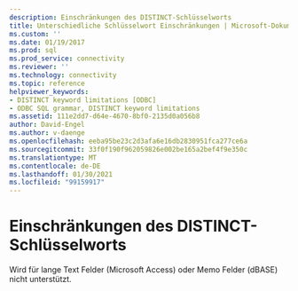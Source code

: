 ```yaml
---
description: Einschränkungen des DISTINCT-Schlüsselworts
title: Unterschiedliche Schlüsselwort Einschränkungen | Microsoft-Dokumentation
ms.custom: ''
ms.date: 01/19/2017
ms.prod: sql
ms.prod_service: connectivity
ms.reviewer: ''
ms.technology: connectivity
ms.topic: reference
helpviewer_keywords:
- DISTINCT keyword limitations [ODBC]
- ODBC SQL grammar, DISTINCT keyword limitations
ms.assetid: 111e2dd7-d64e-4670-8bf0-2135d0a056b8
author: David-Engel
ms.author: v-daenge
ms.openlocfilehash: eeba95be23c2d3afa6e16db2830951fca277ce6a
ms.sourcegitcommit: 33f0f190f962059826e002be165a2bef4f9e350c
ms.translationtype: MT
ms.contentlocale: de-DE
ms.lasthandoff: 01/30/2021
ms.locfileid: "99159917"
---
```

# <a name="distinct-keyword-limitations"></a>Einschränkungen des DISTINCT-Schlüsselworts
Wird für lange Text Felder (Microsoft Access) oder Memo Felder (dBASE) nicht unterstützt.
